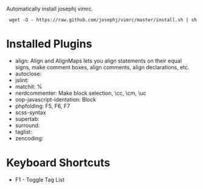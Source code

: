 Automatically install josephj vimrc.

     wget -O - https://raw.github.com/josephj/vimrc/master/install.sh | sh

Installed Plugins
==================
* align:
  Align and AlignMaps lets you align statements on their equal signs,
  make comment boxes, align comments, align declarations, etc.
* autoclose:
* jslint:
* matchit: %
* nerdcommenter: Make block selection, \cc, \cm, \uc
* oop-javascript-identation: Block
* phpfolding: F5, F6, F7
* scss-syntax
* supertab:
* surround:
* taglist:
* zencoding:

Keyboard Shortcuts
==================
* F1 - Toggle Tag List



